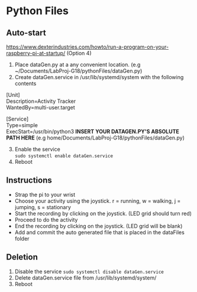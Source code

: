 # Python Files

## Auto-start
https://www.dexterindustries.com/howto/run-a-program-on-your-raspberry-pi-at-startup/ (Option 4)
1. Place dataGen.py at a any convenient location. (e.g ~/Documents/LabProj-G18/pythonFiles/dataGen.py)
2. Create dataGen.service in /usr/lib/systemd/system with the following contents  

[Unit]  
Description=Activity Tracker  
WantedBy=multi-user.target  
  
[Service]  
Type=simple  
ExecStart=/usr/bin/python3 **INSERT YOUR DATAGEN.PY'S  ABSOLUTE PATH HERE** (e.g home/Documents/LabProj-G18/pythonFiles/dataGen.py)  

3. Enable the service  
`sudo systemctl enable dataGen.service`
4. Reboot

## Instructions
- Strap the pi to your wrist
- Choose your activity using the joystick. r = running, w = walking, j = jumping, s = stationary
- Start the recording by clicking on the joystick. (LED grid should turn red)
- Proceed to do the activity
- End the recording by clicking on the joystick. (LED grid will be blank)
- Add and commit the auto generated file that is placed in the dataFiles folder

## Deletion
1. Disable the service
`sudo systemctl disable dataGen.service`
2. Delete dataGen.service file from /usr/lib/systemd/system/
3. Reboot
